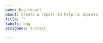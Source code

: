 ```yaml
---
name: Bug report
about: Create a report to help us improve
title: ''
labels: bug
assignees: acrisci

---
```



